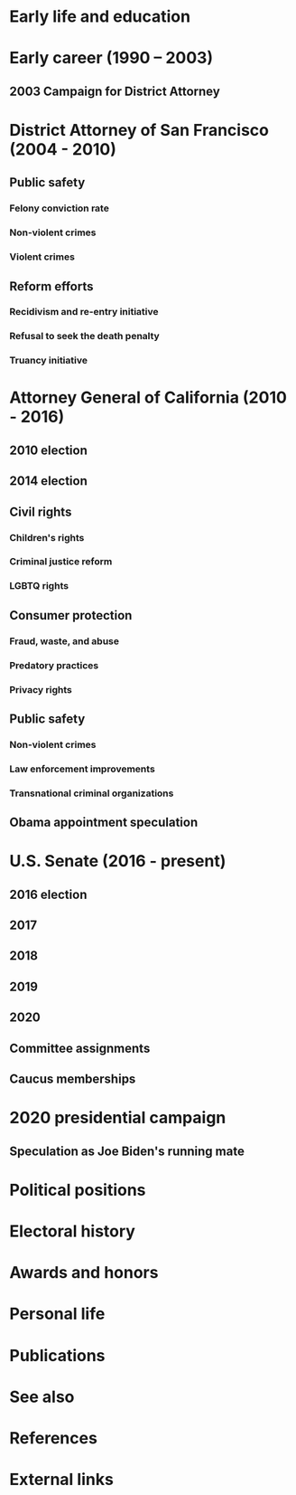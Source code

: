 # 
# Early life and education
# Early career (1990 – 2003)
## 2003 Campaign for District Attorney
# District Attorney of San Francisco (2004 - 2010)
## Public safety
### Felony conviction rate
### Non-violent crimes
### Violent crimes
## Reform efforts
### Recidivism and re-entry initiative
### Refusal to seek the death penalty
### Truancy initiative
# Attorney General of California (2010 - 2016)
## 2010 election
## 2014 election
## Civil rights
### Children's rights
### Criminal justice reform
### LGBTQ rights
## Consumer protection
### Fraud, waste, and abuse
### Predatory practices
### Privacy rights
## Public safety
### Non-violent crimes
### Law enforcement improvements
### Transnational criminal organizations
## Obama appointment speculation
# U.S. Senate (2016 - present)
## 2016 election
## 2017
## 2018
## 2019
## 2020
## Committee assignments
## Caucus memberships
# 2020 presidential campaign
## Speculation as Joe Biden's running mate
# Political positions
# Electoral history
# Awards and honors
# Personal life
# Publications
# See also
# References
# External links